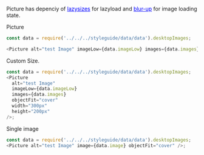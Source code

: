 Picture has depenciy of <a href="https://github.com/aFarkas/lazysizes#readme" style="color: blue; text-decoration: underline;">lazysizes</a> for lazyload and <a href="https://github.com/aFarkas/lazysizes/tree/master/plugins/blur-up" style="color: blue; text-decoration: underline;">blur-up</a> for image loading state.

Picture

```js
const data = require('../../../styleguide/data/data').desktopImages;

<Picture alt="test Image" imageLow={data.imageLow} images={data.images} />;
```

Custom Size.

```js
const data = require('../../../styleguide/data/data').desktopImages;
<Picture
  alt="test Image"
  imageLow={data.imageLow}
  images={data.images}
  objectFit="cover"
  width="300px"
  height="200px"
/>;
```

Single image

```js
const data = require('../../../styleguide/data/data').desktopImages;
<Picture alt="test Image" image={data.image} objectFit="cover" />;
```
